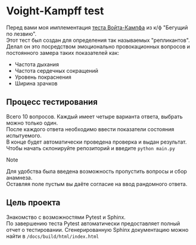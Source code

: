 Voight-Kampff test
==================
Перед вами моя имплементация [теста Войта-Кампфа](https://bladerunner.fandom.com/wiki/Voight-Kampff_test) из к/ф "Бегущий по лезвию".  
Этот тест был создан для определения так называемых "репликантов". Делал он это посредством эмоционально провокационных вопросов и постоянного замера таких показателей как:
- Частота дыхания
- Частота сердечных сокращений
- Уровень покраснения
- Ширина зрачков

## Процесс тестирования
Всего 10 вопросов. Каждый имеет четыре варианта ответа, выбрать можно только один.  
После каждого ответа необходимо ввести показатели состояния испытуемого.  
В конце будет автоматически проведена проверка и выдан результат.  
Чтобы начать склонируйте репозиторий и введите `python main.py`

>[!NOTE]
>Для удобства была введена возможность пропустить вопросы и сбор анамнеза.  
>Оставляя поле пустым вы даёте согласие на ввод рандомного ответа.

## Цель проекта
Знакомство с возможностями Pytest и Sphinx.  
По завершению теста Pytest автоматически предоставляет полный отчет о тестировании.
Сгенерированную Sphinx документацию можно найти в `/docs/build/html/index.html`
